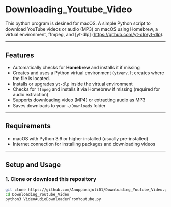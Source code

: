 # Downloading_Youtube_Video
This python program is desined for macOS.
A simple Python script to download YouTube videos or audio (MP3) on macOS using Homebrew, a virtual environment, ffmpeg, and [yt-dlp] (https://github.com/yt-dlp/yt-dlp).

---

## Features

- Automatically checks for **Homebrew** and installs it if missing
- Creates and uses a Python virtual environment (`ytvenv`. It creates where the file is located. 
- Installs or upgrades `yt-dlp` inside the virtual environment
- Checks for `ffmpeg` and installs it via Homebrew if missing (required for audio extraction)
- Supports downloading video (MP4) or extracting audio as MP3
- Saves downloads to your `~/Downloads` folder

---

## Requirements

- macOS with Python 3.6 or higher installed (usually pre-installed)
- Internet connection for installing packages and downloading videos

---

## Setup and Usage

### 1. Clone or download this repository

```bash
git clone https://github.com/Anupparajuli01/Downloading_Youtube_Video.git
cd Downloading_Youtube_Video
python3 VideoAudioDownloaderFromYoutube.py


